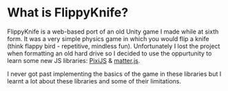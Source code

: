 # What is FlippyKnife?
FlippyKnife is a web-based port of an old Unity game I made while at sixth form. It was a very simple physics game in which you would flip a knife (think flappy bird - repetitive, mindless fun). Unfortunately I lost the project when formatting an old hard drive so I decided to use the oppurtunity to learn some new JS libraries: [PixiJS](https://pixijs.com/) & [matter.js](https://brm.io/matter-js/).

I never got past implementing the basics of the game in these libraries but I learnt a lot about these libraries and some of their limitations.